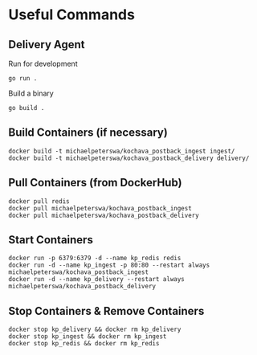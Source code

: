 # Useful Commands

## Delivery Agent
Run for development
```
go run .
```
Build a binary
```
go build .
```

## Build Containers (if necessary)

```
docker build -t michaelpeterswa/kochava_postback_ingest ingest/
docker build -t michaelpeterswa/kochava_postback_delivery delivery/
```

## Pull Containers (from DockerHub)

```
docker pull redis
docker pull michaelpeterswa/kochava_postback_ingest
docker pull michaelpeterswa/kochava_postback_delivery
```

## Start Containers

```
docker run -p 6379:6379 -d --name kp_redis redis
docker run -d --name kp_ingest -p 80:80 --restart always michaelpeterswa/kochava_postback_ingest
docker run -d --name kp_delivery --restart always michaelpeterswa/kochava_postback_delivery
```

## Stop Containers & Remove Containers

```
docker stop kp_delivery && docker rm kp_delivery
docker stop kp_ingest && docker rm kp_ingest
docker stop kp_redis && docker rm kp_redis
```